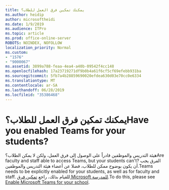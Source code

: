 ```yaml
---
title: يمكنك تمكين فرق العمل للطلاب؟
ms.author: heidip
author: microsoftheidi
ms.date: 1/9/2019
ms.audience: ITPro
ms.topic: article
ms.prod: office-online-server
ROBOTS: NOINDEX, NOFOLLOW
localization_priority: Normal
ms.custom:
- "1576"
- "9000067"
ms.assetid: 3899a788-feaa-4ea4-a40b-09542f4cc148
ms.openlocfilehash: 17a23719271df9b0b4a61f6cf5cf69efebb931ba
ms.sourcegitcommit: 5fb7a4b28859690020efdea630d03e70cc0e6334
ms.translationtype: MT
ms.contentlocale: ar-SA
ms.lasthandoff: 06/28/2019
ms.locfileid: "35386468"
---
```

# <a name="have-you-enabled-teams-for-your-students"></a><span data-ttu-id="e74a5-102">يمكنك تمكين فرق العمل للطلاب؟</span><span class="sxs-lookup"><span data-stu-id="e74a5-102">Have you enabled Teams for your students?</span></span>

<span data-ttu-id="e74a5-103">هيئة التدريس والموظفين قادراً على الوصول إلى فرق العمل، ولكن لا يمكن الطلاب؟</span><span class="sxs-lookup"><span data-stu-id="e74a5-103">Are faculty and staff able to access Teams, but your students can't?</span></span> <span data-ttu-id="e74a5-104">الفرق يجب أن يكون بوضوح ممكن للطلاب، فضلا عن أعضاء هيئة التدريس والموظفين.</span><span class="sxs-lookup"><span data-stu-id="e74a5-104">Teams needs to be explicitly enabled for your students, as well as for faculty and staff.</span></span> <span data-ttu-id="e74a5-105">للقيام بذلك، راجع [تمكين فرق Microsoft للمدرسة](https://docs.microsoft.com/education/get-started/enable-microsoft-teams).</span><span class="sxs-lookup"><span data-stu-id="e74a5-105">To do this, please see [Enable Microsoft Teams for your school](https://docs.microsoft.com/education/get-started/enable-microsoft-teams).</span></span>
  
